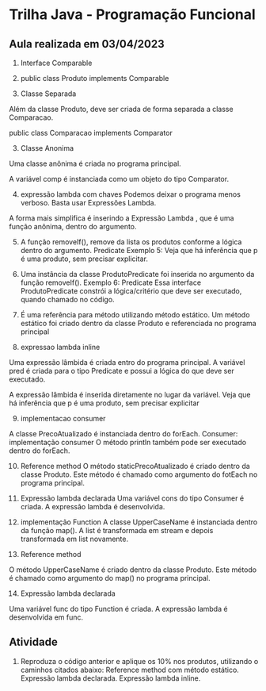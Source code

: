 # Trilha Java - Programação Funcional

## Aula realizada em 03/04/2023

1. Interface Comparable
2. public class Produto
   implements
   Comparable<Produto>

3. Classe Separada

Além da classe Produto,
deve ser criada de forma
separada a classe
Comparacao.

public class Comparacao
implements
Comparator<Produto>

3.  Classe Anonima

Uma classe
anônima é criada no
programa
principal.

A variável comp é
instanciada como
um objeto do tipo
Comparator.

4. expressão lambda com chaves
   Podemos deixar o
   programa menos
   verboso. Basta
   usar Expressões
   Lambda.

A forma mais simplifica é inserindo a Expressão Lambda , que é uma função anônima,
dentro do argumento.

5. A função removeIf(),
   remove da lista os
   produtos conforme a lógica
   dentro do argumento.
   Predicate
   Exemplo 5:
   Veja que há inferência que
   p é uma produto, sem
   precisar explicitar.

6. Uma instância da classe
   ProdutoPredicate foi
   inserida no argumento da
   função removeIf().
   Exemplo 6:
   Predicate
   Essa interface
   ProdutoPredicate constrói a
   lógica/critério que deve ser
   executado, quando chamado
   no código.

7. É uma referência para
   método utilizando método
   estático.
   Um método estático foi
   criado dentro da classe
   Produto e referenciada no
   programa principal

8. expressao lambda inline

Uma expressão lâmbida é
criada entro do programa
principal.
A variável pred é criada para
o tipo Predicate e possui a
lógica do que deve ser
executado.

A expressão lâmbida é
inserida diretamente no lugar
da variável.
Veja que há inferência que
p é uma produto, sem
precisar explicitar

9. implementacao consumer

A classe
PrecoAtualizado é
instanciada dentro do
forEach.
Consumer: implementação consumer
O método println também
pode ser executado dentro
do forEach.

10. Reference method
    O método
    staticPrecoAtualizado é
    criado dentro da classe
    Produto.
    Este método é chamado
    como argumento do
    fotEach no programa
    principal.

11. Expressão lambda declarada
    Uma variável cons
    do tipo Consumer é
    criada.
    A expressão
    lambda é
    desenvolvida.

12. implementação Function
    A classe UpperCaseName é instanciada dentro da função map().
    A list é transformada em stream e depois transformada em list novamente.

13. Reference method

O método
UpperCaseName é
criado dentro da classe
Produto.
Este método é chamado
como argumento do
map() no programa
principal.

14. Expressão lambda declarada

Uma variável func
do tipo Function é
criada.
A expressão
lambda é
desenvolvida em
func.

## Atividade

1. Reproduza o código anterior e aplique os
   10% nos produtos, utilizando o caminhos
   citados abaixo:
   Reference method com método estático.
   Expressão lambda declarada.
   Expressão lambda inline.
